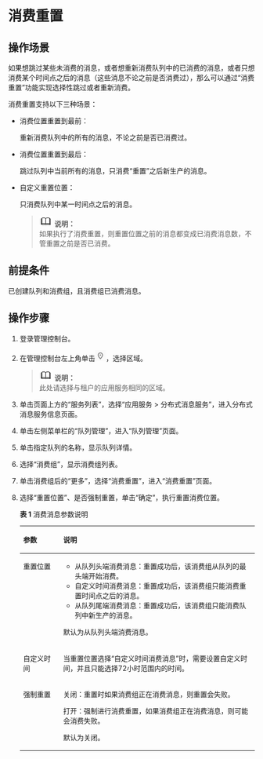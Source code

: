 # 消费重置<a name="zh-cn_topic_0067021575"></a>

## 操作场景<a name="section371635610585"></a>

如果想跳过某些未消费的消息，或者想重新消费队列中的已消费的消息，或者只想消费某个时间点之后的消息（这些消息不论之前是否消费过），那么可以通过“消费重置”功能实现选择性跳过或者重新消费。

消费重置支持以下三种场景：

-   消费位置重置到最前：

    重新消费队列中的所有的消息，不论之前是否已消费过。

-   消费位置重置到最后：

    跳过队列中当前所有的消息，只消费“重置”之后新生产的消息。

-   自定义重置位置：

    只消费队列中某一时间点之后的消息。

    >![](public_sys-resources/icon-note.gif) **说明：**   
    >如果执行了消费重置，则重置位置之前的消息都变成已消费消息数，不管重置之前是否已消费。  


## 前提条件<a name="section164005292211"></a>

已创建队列和消费组，且消费组已消费消息。

## 操作步骤<a name="section2885144910119"></a>

1.  登录管理控制台。
2.  在管理控制台左上角单击![](figures/icon-region.png)，选择区域。

    >![](public_sys-resources/icon-note.gif) **说明：**   
    >此处请选择与租户的应用服务相同的区域。  

3.  单击页面上方的“服务列表”，选择“应用服务 \> 分布式消息服务”，进入分布式消息服务信息页面。
4.  单击左侧菜单栏的“队列管理”，进入“队列管理”页面。
5.  单击指定队列的名称，显示队列详情。
6.  选择“消费组”，显示消费组列表。
7.  单击消费组后的“更多”，选择“消费重置”，进入“消费重置”页面。
8.  选择“重置位置”、是否强制重置，单击“确定”，执行重置消费位置。

    **表 1**  消费消息参数说明

    <a name="table1824124113333"></a>
    <table><thead align="left"><tr id="row8824184163315"><th class="cellrowborder" valign="top" width="17%" id="mcps1.2.3.1.1"><p id="p082474183310"><a name="p082474183310"></a><a name="p082474183310"></a>参数</p>
    </th>
    <th class="cellrowborder" valign="top" width="83%" id="mcps1.2.3.1.2"><p id="p1482564113339"><a name="p1482564113339"></a><a name="p1482564113339"></a>说明</p>
    </th>
    </tr>
    </thead>
    <tbody><tr id="row782574173311"><td class="cellrowborder" valign="top" width="17%" headers="mcps1.2.3.1.1 "><p id="p6825641133319"><a name="p6825641133319"></a><a name="p6825641133319"></a>重置位置</p>
    </td>
    <td class="cellrowborder" valign="top" width="83%" headers="mcps1.2.3.1.2 "><a name="ul20566145816241"></a><a name="ul20566145816241"></a><ul id="ul20566145816241"><li>从队列头端消费消息：重置成功后，该消费组从队列的最头端开始消费。</li><li>自定义时间消费消息：重置成功后，该消费组只能消费重置时间点之后的消息。</li><li>从队列尾端消费消息：重置成功后，该消费组只能消费队列中新生产的消息。</li></ul>
    <p id="p184829531892"><a name="p184829531892"></a><a name="p184829531892"></a>默认为从队列头端消费消息。</p>
    </td>
    </tr>
    <tr id="row282524153316"><td class="cellrowborder" valign="top" width="17%" headers="mcps1.2.3.1.1 "><p id="p19825144111333"><a name="p19825144111333"></a><a name="p19825144111333"></a>自定义时间</p>
    </td>
    <td class="cellrowborder" valign="top" width="83%" headers="mcps1.2.3.1.2 "><p id="p532743303420"><a name="p532743303420"></a><a name="p532743303420"></a>当重置位置选择“自定义时间消费消息”时，需要设置自定义时间，并且只能选择72小时范围内的时间。</p>
    </td>
    </tr>
    <tr id="row1982594111337"><td class="cellrowborder" valign="top" width="17%" headers="mcps1.2.3.1.1 "><p id="p20825241183318"><a name="p20825241183318"></a><a name="p20825241183318"></a>强制重置</p>
    </td>
    <td class="cellrowborder" valign="top" width="83%" headers="mcps1.2.3.1.2 "><p id="p16323193318340"><a name="p16323193318340"></a><a name="p16323193318340"></a>关闭：重置时如果消费组正在消费消息，则重置会失败。</p>
    <p id="p1080320816451"><a name="p1080320816451"></a><a name="p1080320816451"></a>打开：强制进行消费重置，如果消费组正在消费消息，则可能会消费失败。</p>
    <p id="p4265320194517"><a name="p4265320194517"></a><a name="p4265320194517"></a>默认为关闭。</p>
    </td>
    </tr>
    </tbody>
    </table>


